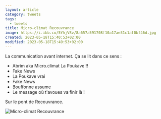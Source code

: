 ```yaml
---
layout: article
category: tweets
tags:
  - tweets
title: Micro-climat Recouvrance
image: https://i.ibb.co/5YhjVSv/8a657a591708f10a17ae31c1af0bf46d.jpg
created: 2023-05-18T15:40:53+02:00
modified: 2023-05-18T15:40:53+02:00
---
```


La communication avant internet. 
Ça se lit dans ce sens :

- Abrim aka Micro.climat La Poukave !!
- Fake News 
- La Poukave vrai
- Fake News 
- Bouffonne assume 
- Le message où t'avoues va finir là ! 

Sur le pont de Recouvrance. 

![Micro-climat Recouvrance](https://i.ibb.co/5YhjVSv/8a657a591708f10a17ae31c1af0bf46d.jpg) 
